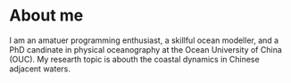 # About me

I am an amatuer programming enthusiast, a skillful ocean modeller, and a PhD candinate in physical oceanography at the Ocean University of China (OUC). My researth topic is abouth the coastal dynamics in Chinese adjacent waters.

